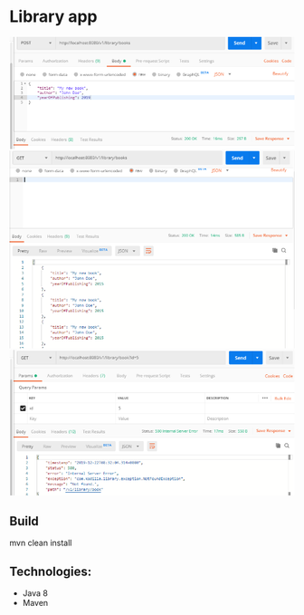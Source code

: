 # Library app



![alt text](https://github.com/szymonstuszek/spring-rest-library/blob/master/src/main/resources/screens/library2.png)
![alt text](https://github.com/szymonstuszek/spring-rest-library/blob/master/src/main/resources/screens/library3.png)
![alt text](https://github.com/szymonstuszek/spring-rest-library/blob/master/src/main/resources/screens/library4.png)



## Build
mvn clean install

## Technologies:
 - Java 8
 - Maven
